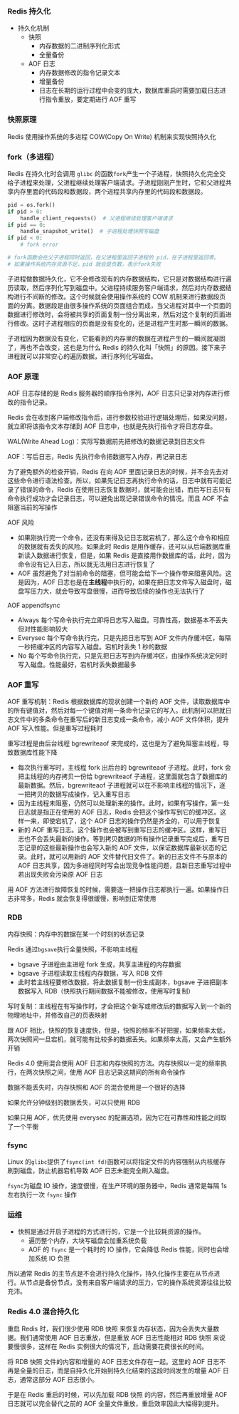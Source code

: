 ### Redis 持久化

- 持久化机制
  - 快照
    - 内存数据的二进制序列化形式
    - 全量备份
  - AOF 日志
    - 内存数据修改的指令记录文本
    - 增量备份
    - 日志在长期的运行过程中会变的庞大，数据库重启时需要加载日志进行指令重放，要定期进行 AOF 重写

### 快照原理

Redis 使用操作系统的多进程 COW(Copy On Write) 机制来实现快照持久化

### fork（多进程）

Redis 在持久化时会调用 `glibc` 的函数`fork`产生一个子进程，快照持久化完全交给子进程来处理，父进程继续处理客户端请求。子进程刚刚产生时，它和父进程共享内存里面的代码段和数据段，两个进程共享内存里的代码段和数据段。

```py
pid = os.fork()
if pid > 0:
    handle_client_requests()  # 父进程继续处理客户端请求
if pid == 0:
    handle_snapshot_write()  # 子进程处理快照写磁盘
if pid < 0:
    # fork error

# fork函数会在父子进程同时返回，在父进程里返回子进程的 pid，在子进程里返回零。
# 如果操作系统内存资源不足，pid 就会是负数，表示fork失败
```

子进程做数据持久化，它不会修改现有的内存数据结构，它只是对数据结构进行遍历读取，然后序列化写到磁盘中。父进程持续服务客户端请求，然后对内存数据结构进行不间断的修改。这个时候就会使用操作系统的 COW 机制来进行数据段页面的分离。数据段是由很多操作系统的页面组合而成，当父进程对其中一个页面的数据进行修改时，会将被共享的页面复制一份分离出来，然后对这个复制的页面进行修改。这时子进程相应的页面是没有变化的，还是进程产生时那一瞬间的数据。

子进程因为数据没有变化，它能看到的内存里的数据在进程产生的一瞬间就凝固了，再也不会改变，这也是为什么 Redis 的持久化叫「快照」的原因。接下来子进程就可以非常安心的遍历数据，进行序列化写磁盘。

### AOF 原理

AOF 日志存储的是 Redis 服务器的顺序指令序列，AOF 日志只记录对内存进行修改的指令记录。

Redis 会在收到客户端修改指令后，进行参数校验进行逻辑处理后，如果没问题，就立即将该指令文本存储到 AOF 日志中，也就是先执行指令才将日志存盘。

WAL(Write Ahead Log)：实际写数据前先把修改的数据记录到日志文件

AOF：写后日志，Redis 先执行命令把数据写入内存，再记录日志

为了避免额外的检查开销，Redis 在向 AOF 里面记录日志的时候，并不会先去对这些命令进行语法检查。所以，如果先记日志再执行命令的话，日志中就有可能记录了错误的命令，Redis 在使用日志恢复数据时，就可能会出错，而后写日志只有命令执行成功才会记录日志，可以避免出现记录错误命令的情况。而且 AOF 不会阻塞当前的写操作

AOF 风险
  - 如果刚执行完一个命令，还没有来得及记日志就宕机了，那么这个命令和相应的数据就有丢失的风险。如果此时 Redis 是用作缓存，还可以从后端数据库重新读入数据进行恢复，但是，如果 Redis 是直接用作数据库的话，此时，因为命令没有记入日志，所以就无法用日志进行恢复了
  - AOF 虽然避免了对当前命令的阻塞，但可能会给下一个操作带来阻塞风险。这是因为，AOF 日志也是在**主线程**中执行的，如果在把日志文件写入磁盘时，磁盘写压力大，就会导致写盘很慢，进而导致后续的操作也无法执行了

AOF appendfsync
  - Always 每个写命令执行完立即将日志写入磁盘。可靠性高，数据基本不丢失但对性能影响较大
  - Everysec 每个写命令执行完，只是先把日志写到 AOF 文件内存缓冲区，每隔一秒把缓冲区的内容写入磁盘。宕机时丢失 1 秒的数据
  - No 每个写命令执行完，只是先把日志写到内存缓冲区，由操作系统决定何时写入磁盘。性能最好，宕机时丢失数据最多

### AOF 重写

AOF 重写机制：Redis 根据数据库的现状创建一个新的 AOF 文件，读取数据库中的所有键值对，然后对每一个键值对用一条命令记录它的写入。此机制可以把就日志文件中的多条命令在重写后的新日志变成一条命令，减小 AOF 文件体积，提升 AOF 写入性能。但是重写过程耗时

重写过程是由后台线程 bgrewriteaof 来完成的，这也是为了避免阻塞主线程，导致数据库性能下降
  - 每次执行重写时，主线程 fork 出后台的 bgrewriteaof 子进程。此时，fork 会把主线程的内存拷贝一份给 bgrewriteaof 子进程，这里面就包含了数据库的最新数据。然后，bgrewriteaof 子进程就可以在不影响主线程的情况下，逐一把拷贝的数据写成操作，记入重写日志
  - 因为主线程未阻塞，仍然可以处理新来的操作。此时，如果有写操作，第一处日志就是指正在使用的 AOF 日志，Redis 会把这个操作写到它的缓冲区。这样一来，即使宕机了，这个 AOF 日志的操作仍然是齐全的，可以用于恢复
  - 新的 AOF 重写日志。这个操作也会被写到重写日志的缓冲区。这样，重写日志也不会丢失最新的操作。等到拷贝数据的所有操作记录重写完成后，重写日志记录的这些最新操作也会写入新的 AOF 文件，以保证数据库最新状态的记录。此时，就可以用新的 AOF 文件替代旧文件了。新的日志文件不与原本的 AOF 日志共享，因为多进程同时写会出现竞争性能问题，且新日志重写过程中若出现失败会污染原 AOF 日志

用 AOF 方法进行故障恢复的时候，需要逐一把操作日志都执行一遍。如果操作日志非常多，Redis 就会恢复得很缓慢，影响到正常使用

### RDB

内存快照：内存中的数据在某一个时刻的状态记录

Redis 通过`bgsave`执行全量快照，不影响主线程
  - bgsave 子进程由主进程 fork 生成，共享主进程的内存数据
  - bgsave 子进程读取主线程内存数据，写入 RDB 文件
  - 此时若主线程要修改数据，将此数据复制一份生成副本，bgsave 子进把副本数据写入 RDB（快照执行期间数据不能被修改，使用写时复制）

写时复制：主线程在有写操作时，才会把这个新写或修改后的数据写入到一个新的物理地址中，并修改自己的页表映射

跟 AOF 相比，快照的恢复速度快，但是，快照的频率不好把握，如果频率太低，两次快照间一旦宕机，就可能有比较多的数据丢失。如果频率太高，又会产生额外开销

Redis 4.0 使用混合使用 AOF 日志和内存快照的方法。内存快照以一定的频率执行，在两次快照之间，使用 AOF 日志记录这期间的所有命令操作

数据不能丢失时，内存快照和 AOF 的混合使用是一个很好的选择

如果允许分钟级别的数据丢失，可以只使用 RDB

如果只用 AOF，优先使用 everysec 的配置选项，因为它在可靠性和性能之间取了一个平衡

### fsync

Linux 的`glibc`提供了`fsync(int fd)`函数可以将指定文件的内容强制从内核缓存刷到磁盘，防止机器宕机导致 AOF 日志未能完全刷入磁盘。

`fsync`为磁盘 IO 操作，速度很慢，在生产环境的服务器中，Redis 通常是每隔 1s 左右执行一次 `fsync` 操作

### 运维

- 快照是通过开启子进程的方式进行的，它是一个比较耗资源的操作。
  - 遍历整个内存，大块写磁盘会加重系统负载
  - AOF 的 `fsync` 是一个耗时的 IO 操作，它会降低 Redis 性能，同时也会增加系统 IO 负担

所以通常 Redis 的主节点是不会进行持久化操作，持久化操作主要在从节点进行。从节点是备份节点，没有来自客户端请求的压力，它的操作系统资源往往比较充沛。

### Redis 4.0 混合持久化

重启 Redis 时，我们很少使用 RDB 快照 来恢复内存状态，因为会丢失大量数据。我们通常使用 AOF 日志重放，但是重放 AOF 日志性能相对 RDB 快照 来说要慢很多，这样在 Redis 实例很大的情况下，启动需要花费很长的时间。

将 RDB 快照 文件的内容和增量的 AOF 日志文件存在一起。这里的 AOF 日志不再是全量的日志，而是自持久化开始到持久化结束的这段时间发生的增量 AOF 日志，通常这部分 AOF 日志很小。

于是在 Redis 重启的时候，可以先加载 RDB 快照 的内容，然后再重放增量 AOF 日志就可以完全替代之前的 AOF 全量文件重放，重启效率因此大幅得到提升。
